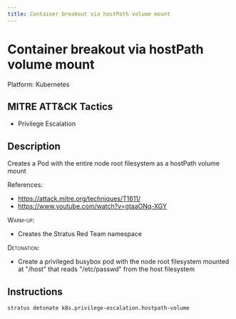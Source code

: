 ```yaml
---
title: Container breakout via hostPath volume mount
---
```


# Container breakout via hostPath volume mount




Platform: Kubernetes

## MITRE ATT&CK Tactics


- Privilege Escalation

## Description


Creates a Pod with the entire node root filesystem as a hostPath volume mount

References:

- https://attack.mitre.org/techniques/T1611/
- https://www.youtube.com/watch?v=gtaaONq-XGY

<span style="font-variant: small-caps;">Warm-up</span>: 

- Creates the Stratus Red Team namespace

<span style="font-variant: small-caps;">Detonation</span>: 

- Create a privileged busybox pod with the node root filesystem mounted at "/host" 
	that reads "/etc/passwd" from the host filesystem


## Instructions

```bash title="Detonate with Stratus Red Team"
stratus detonate k8s.privilege-escalation.hostpath-volume
```
